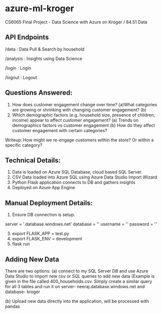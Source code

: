 # azure-ml-kroger

CS6065 Final Project - Data Science with Azure on Kroger / 84.51 Data

API Endpoints
-------------
/data : Data Pull & Search by household

/analysis : Insights using Data Science

/login : Login

/logout : Logout

Questions Answered:
-----------------------
1. How does customer engagement change over time?
(a)What categories are growing or shrinking with changing customer engagement?
(b)
2. Which demographic factors (e.g. household size, presence of children, income) appear to affect customer engagement?
(a) Trends on demographics factors vs customer engagement
(b) How do they affect customer engagement with certain categories?

Writeup:
How might we re-engage customers within the store? Or within a specific category?

Technical Details:
------------------
1. Data is loaded on Azure SQL Database, cloud based SQL Server.
2. CSV Data loaded into Azure SQL using Azure Data Studio Import Wizard
3. Python Flask application connects to DB and gathers insights
4. Deployed on Azure App Engine

Manual Deployment Details:
-------------------------
1. Ensure DB connection is setup.

server = '<yourservername>.database.windows.net'
database = '<yourdbname>'
username = '<yourusername>'
password = '<yourpassword>'

3. export FLASK_APP = test.py
4. export FLASK_ENV = development
5. flask run
  
Adding New Data
---------------
  There are two options:
  (a) connect to my SQL Server DB and use Azure Data Studio to import new csv or SQL queries to add new data 
  (Example is given in the file called 400_households.csv. Simply create a similar query for all 3 tables and run it on server- neeraj.database.windows.net and database- kroger
  
  (b) Upload new data directly into the application, will be processed with pandas
